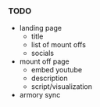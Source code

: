 ### TODO
* landing page
    * title
    * list of mount offs
    * socials
* mount off page
    * embed youtube
    * description
    * script/visualization
* armory sync